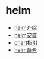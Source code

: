 # helm


* [helm介绍](docs/introduce.md)
* [helm安装](docs/install.md)
* [chart指引](docs/chart_guide.md)
* [helm命令](docs/commands.md)
